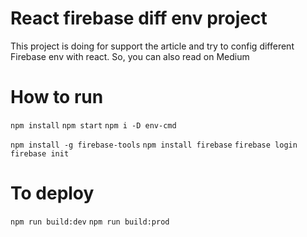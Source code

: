 # React firebase diff env project

This project is doing for support the article and try to config different Firebase env with react.
So, you can also read on Medium

# How to run
`npm install`
`npm start`
`npm i -D env-cmd`

`npm install -g firebase-tools`
`npm install firebase`
`firebase login`
`firebase init`

# To deploy
`npm run build:dev`
`npm run build:prod`